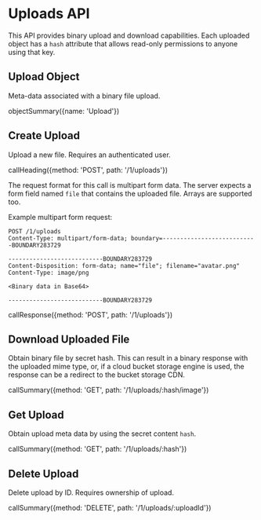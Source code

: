 # Uploads API

This API provides binary upload and download capabilities. Each uploaded object has a `hash` attribute that allows read-only permissions to anyone using that key.

## Upload Object

Meta-data associated with a binary file upload.

objectSummary({name: 'Upload'})

## Create Upload

Upload a new file. Requires an authenticated user.

callHeading({method: 'POST', path: '/1/uploads'})

The request format for this call is multipart form data. The server expects a form field named `file` that contains the uploaded file. Arrays are supported too.

Example multipart form request:

```
POST /1/uploads
Content-Type: multipart/form-data; boundary=---------------------------BOUNDARY283729

---------------------------BOUNDARY283729
Content-Disposition: form-data; name="file"; filename="avatar.png"
Content-Type: image/png

<Binary data in Base64>

---------------------------BOUNDARY283729
```

callResponse({method: 'POST', path: '/1/uploads'})

## Download Uploaded File

Obtain binary file by secret hash. This can result in a binary response with the uploaded mime type, or, if a cloud bucket storage engine is used, the response can be a redirect to the bucket storage CDN.

callSummary({method: 'GET', path: '/1/uploads/:hash/image'})

## Get Upload

Obtain upload meta data by using the secret content `hash`.

callSummary({method: 'GET', path: '/1/uploads/:hash'})

## Delete Upload

Delete upload by ID. Requires ownership of upload.

callSummary({method: 'DELETE', path: '/1/uploads/:uploadId'})
